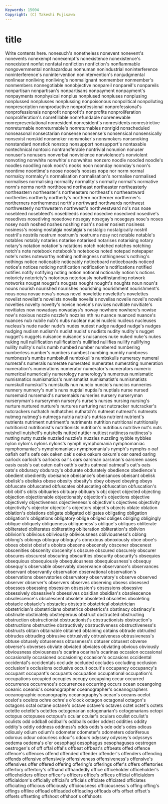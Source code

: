 ```yaml
---
Keywords: 15004 
Copyright: (C) Takeshi Fujisawa
---
```


# title

Write contents here.
nonesuch's nonetheless nonevent nonevent's
nonevents nonexempt nonexempt's nonexistence nonexistence's nonexistent nonfat nonfatal nonfiction nonfiction's
nonflammable nongovernmental nonhazardous nonhuman nonindustrial noninterference noninterference's nonintervention nonintervention's nonjudgmental
nonlinear nonliving nonliving's nonmalignant nonmember nonmember's nonmembers nonnegotiable nonobjective nonpareil
nonpareil's nonpareils nonpartisan nonpartisan's nonpartisans nonpayment nonpayment's nonpayments nonphysical nonplus
nonplused nonpluses nonplusing nonplussed nonplusses nonplussing nonpoisonous nonpolitical nonpolluting nonprescription
nonproductive nonprofessional nonprofessional's nonprofessionals nonprofit nonprofit's nonprofits nonproliferation nonproliferation's nonrefillable
nonrefundable nonrenewable nonrepresentational nonresident nonresident's nonresidents nonrestrictive nonreturnable nonreturnable's nonreturnables
nonrigid nonscheduled nonseasonal nonsectarian nonsense nonsense's nonsensical nonsensically nonsexist nonskid
nonsmoker nonsmoker's nonsmokers nonsmoking nonstandard nonstick nonstop nonsupport nonsupport's nontaxable
nontechnical nontoxic nontransferable nontrivial nonunion nonuser nonuser's nonusers nonverbal nonviolence
nonviolence's nonviolent nonvoting nonwhite nonwhite's nonwhites nonzero noodle noodled noodle's
noodles noodling nook nook's nooks noon noonday noonday's noon's noontime
noontime's noose noose's nooses nope nor norm normal normalcy normalcy's
normalisation normalisation's normalise normalised normalises normalising normality normality's normally normal's
normative norm's norms north northbound northeast northeaster northeasterly northeastern northeaster's
northeasters northeast's northeastward northerlies northerly northerly's northern northerner northerner's northerners
northernmost north's northward northwards northwest northwesterly northwestern northwest's northwestward no's
nos nose nosebleed nosebleed's nosebleeds nosed nosedive nosedived nosedive's nosedives
nosediving nosedove nosegay nosegay's nosegays nose's noses nosey nosh noshed
noshes noshing nosh's nosier nosiest nosiness nosiness's nosing nostalgia nostalgia's
nostalgic nostalgically nostril nostril's nostrils nostrum nostrum's nostrums nosy not
notable notable's notables notably notaries notarise notarised notarises notarising notary
notary's notation notation's notations notch notched notches notching notch's note
notebook notebook's notebooks noted notepad notepaper note's notes noteworthy nothing
nothingness nothingness's nothing's nothings notice noticeable noticeably noticeboard noticeboards noticed
notice's notices noticing notification notification's notifications notified notifies notify notifying
noting notion notional notionally notion's notions notoriety notoriety's notorious notoriously
notwithstanding notwork notworks nougat nougat's nougats nought nought's noughts noun
noun's nouns nourish nourished nourishes nourishing nourishment nourishment's nous nova
novae nova's novas novel novelette novelette's novelettes novelist novelist's novelists
novella novella's novellas novelle novel's novels novelties novelty novelty's novice
novice's novices novitiate novitiate's novitiates now nowadays nowadays's noway nowhere
nowhere's nowise now's noxious nozzle nozzle's nozzles nth nu nuance
nuanced nuance's nuances nub nubile nub's nubs nuclear nuclei nucleic
nucleus nucleuses nucleus's nude nuder nude's nudes nudest nudge nudged
nudge's nudges nudging nudism nudism's nudist nudist's nudists nudity nudity's
nugget nugget's nuggets nuisance nuisance's nuisances nuke nuked nuke's nukes
nuking null nullification nullification's nullified nullifies nullify nullifying nullity nullity's
nulls numb numbed number numbered numbering numberless number's numbers numbest
numbing numbly numbness numbness's numbs numbskull numbskull's numbskulls numeracy numeral
numeral's numerals numerate numerated numerates numerating numeration numeration's numerations numerator
numerator's numerators numeric numerical numerically numerology numerology's numerous numismatic numismatics
numismatics's numismatist numismatist's numismatists numskull numskull's numskulls nun nuncio nuncio's
nuncios nunneries nunnery nunnery's nun's nuns nuptial nuptial's nuptials nurse
nursed nursemaid nursemaid's nursemaids nurseries nursery nurseryman nurseryman's nurserymen nursery's
nurse's nurses nursing nursing's nurture nurtured nurture's nurtures nurturing nut
nutcracker nutcracker's nutcrackers nuthatch nuthatches nuthatch's nutmeat nutmeat's nutmeats nutmeg
nutmeg's nutmegs nutria nutria's nutrias nutrient nutrient's nutrients nutriment nutriment's
nutriments nutrition nutritional nutritionally nutritionist nutritionist's nutritionists nutrition's nutritious nutritive
nut's nuts nutshell nutshell's nutshells nutted nuttier nuttiest nuttiness nuttiness's
nutting nutty nuzzle nuzzled nuzzle's nuzzles nuzzling nybble nybbles nylon
nylon's nylons nylons's nymph nymphomania nymphomaniac nymphomaniac's nymphomaniacs nymphomania's nymph's
nymphs o oaf oafish oaf's oafs oak oaken oak's oaks
oakum oakum's oar oared oaring oarlock oarlock's oarlocks oar's oars
oarsman oarsman's oarsmen oases oasis oasis's oat oaten oath oath's
oaths oatmeal oatmeal's oat's oats oats's obduracy obduracy's obdurate obdurately
obedience obedience's obedient obediently obeisance obeisance's obeisances obeisant obelisk obelisk's
obelisks obese obesity obesity's obey obeyed obeying obeys obfuscate obfuscated
obfuscates obfuscating obfuscation obfuscation's obit obit's obits obituaries obituary obituary's
obj object objected objecting objection objectionable objectionably objection's objections objective
objectively objectiveness objectiveness's objective's objectives objectivity objectivity's objector objector's objectors
object's objects oblate oblation oblation's oblations obligate obligated obligates obligating
obligation obligation's obligations obligatory oblige obliged obliges obliging obligingly oblique
obliquely obliqueness obliqueness's oblique's obliques obliterate obliterated obliterates obliterating obliteration
obliteration's oblivion oblivion's oblivious obliviously obliviousness obliviousness's oblong oblong's oblongs
obloquy obloquy's obnoxious obnoxiously oboe oboe's oboes oboist oboist's oboists
obscene obscenely obscener obscenest obscenities obscenity obscenity's obscure obscured obscurely
obscurer obscures obscurest obscuring obscurities obscurity obscurity's obsequies obsequious obsequiously
obsequiousness obsequiousness's obsequy obsequy's observable observably observance observance's observances observant
observantly observation observational observation's observations observatories observatory observatory's observe observed
observer observer's observers observes observing obsess obsessed obsesses obsessing obsession
obsession's obsessions obsessive obsessively obsessive's obsessives obsidian obsidian's obsolescence obsolescence's
obsolescent obsolete obsoleted obsoletes obsoleting obstacle obstacle's obstacles obstetric obstetrical
obstetrician obstetrician's obstetricians obstetrics obstetrics's obstinacy obstinacy's obstinate obstinately obstreperous
obstruct obstructed obstructing obstruction obstructionist obstructionist's obstructionists obstruction's obstructions obstructive
obstructively obstructiveness obstructiveness's obstructs obtain obtainable obtained obtaining obtains obtrude
obtruded obtrudes obtruding obtrusive obtrusively obtrusiveness obtrusiveness's obtuse obtusely obtuseness
obtuseness's obtuser obtusest obverse obverse's obverses obviate obviated obviates obviating
obvious obviously obviousness obviousness's ocarina ocarina's ocarinas occasion occasional occasionally
occasioned occasioning occasion's occasions occidental occidental's occidentals occlude occluded occludes
occluding occlusion occlusion's occlusions occlusive occult occult's occupancy occupancy's occupant
occupant's occupants occupation occupational occupation's occupations occupied occupies occupy occupying
occur occurred occurrence occurrence's occurrences occurring occurs ocean oceangoing oceanic
oceanic's oceanographer oceanographer's oceanographers oceanographic oceanography oceanography's ocean's oceans ocelot
ocelot's ocelots ochre ochre's o'clock octagon octagonal octagon's octagons octal
octane octane's octave octave's octaves octet octet's octets octette octette's
octettes octogenarian octogenarian's octogenarians octopi octopus octopuses octopus's ocular ocular's
oculars oculist oculist's oculists odd oddball oddball's oddballs odder oddest
oddities oddity oddity's oddly oddness oddness's odds odds's ode ode's
odes odious odiously odium odium's odometer odometer's odometers odoriferous odorous
odour odourless odour's odours odyssey odyssey's odysseys oedema oedema's o'er
oesophagi oesophagus oesophaguses oestrogen oestrogen's of off offal offal's offbeat
offbeat's offbeats offed offence offence's offences offend offended offender offender's
offenders offending offends offensive offensively offensiveness offensiveness's offensive's offensives offer
offered offering offering's offerings offer's offers offertories offertory offertory's offhand
offhandedly office officeholder officeholder's officeholders officer officer's officers office's offices
official officialdom officialdom's officially official's officials officiate officiated officiates officiating
officious officiously officiousness officiousness's offing offing's offings offline offload offloaded
offloading offloads offs offset offset's offsets offsetting offshoot offshoot's offshoots
